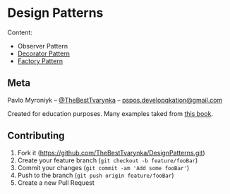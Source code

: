 # Design Patterns

Content:
* Observer Pattern
* [Decorator Pattern](https://github.com/TheBestTvarynka/DesignPatterns/tree/master/DesignPatterns/DecoratorPattern)
* [Factory Pattern](https://github.com/TheBestTvarynka/DesignPatterns/tree/master/DesignPatterns/FactoryPattern)

## Meta

Pavlo Myroniyk – [@TheBestTvarynka](https://github.com/TheBestTvarynka) – [pspos.developqkation@gmail.com](mailto:pspos.developqkation@gmail.com)

Created for education purposes.
Many examples taked from [this book](https://www.amazon.com/gp/product/0596007124?tag=chrokh01-20).

## Contributing

1. Fork it (<https://github.com/TheBestTvarynka/DesignPatterns.git>)
2. Create your feature branch (`git checkout -b feature/fooBar`)
3. Commit your changes (`git commit -am 'Add some fooBar'`)
4. Push to the branch (`git push origin feature/fooBar`)
5. Create a new Pull Request

<!-- Markdown link & img dfn's -->
[npm-image]: https://img.shields.io/npm/v/datadog-metrics.svg?style=flat-square
[npm-url]: https://npmjs.org/package/datadog-metrics
[npm-downloads]: https://img.shields.io/npm/dm/datadog-metrics.svg?style=flat-square
[travis-image]: https://img.shields.io/travis/dbader/node-datadog-metrics/master.svg?style=flat-square
[travis-url]: https://travis-ci.org/dbader/node-datadog-metrics
[wiki]: https://github.com/yourname/yourproject/wiki
